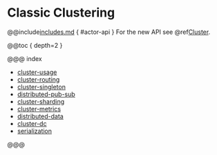 # Classic Clustering

@@include[includes.md](includes.md) { #actor-api }
For the new API see @ref[Cluster](typed/index-cluster.md). 

@@toc { depth=2 }

@@@ index

* [cluster-usage](cluster-usage.md)   
* [cluster-routing](cluster-routing.md)
* [cluster-singleton](cluster-singleton.md)
* [distributed-pub-sub](distributed-pub-sub.md)
* [cluster-sharding](cluster-sharding.md)
* [cluster-metrics](cluster-metrics.md)
* [distributed-data](distributed-data.md)
* [cluster-dc](cluster-dc.md)
* [serialization](serialization-classic.md)

@@@
